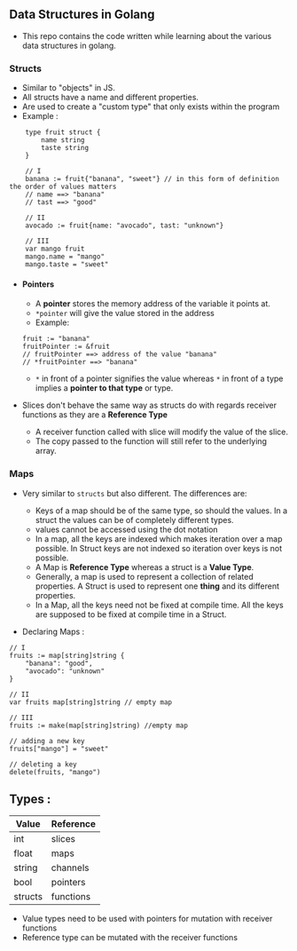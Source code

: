 ## Data Structures in Golang

- This repo contains the code written while learning about the various data structures in golang.

### Structs

- Similar to "objects" in JS.
- All structs have a name and different properties.
- Are used to create a "custom type" that only exists within the program
- Example : 
```
    type fruit struct {
        name string
        taste string
    }

    // I
    banana := fruit{"banana", "sweet"} // in this form of definition the order of values matters
    // name ==> "banana"
    // tast ==> "good"

    // II
    avocado := fruit{name: "avocado", tast: "unknown"}

    // III
    var mango fruit
    mango.name = "mango"
    mango.taste = "sweet"
```

- #### Pointers
    - A __pointer__ stores the memory address of the variable it points at.
    - `*pointer` will give the value stored in the address
    - Example:
    ```
    fruit := "banana"
    fruitPointer := &fruit
    // fruitPointer ==> address of the value "banana"
    // *fruitPointer ==> "banana"
    ```
    - `*` in front of a pointer signifies the value whereas `*` in front of a type implies a __pointer to that type__ or type.

- Slices don't behave the same way as structs do with regards receiver functions as they are a **Reference Type**
    - A receiver function called with slice will modify the value of the slice.
    - The copy passed to the function will still refer to the underlying array.

### Maps
- Very similar to `structs` but also different. The differences are:
    - Keys of a map should be of the same type, so should the values. In a struct the values can be of completely different types.
    - values cannot be accessed using the dot notation
    - In a map, all the keys are indexed which makes iteration over a map possible. In Struct keys are not indexed so iteration over keys is not possible.
    - A Map is __Reference Type__ whereas a struct is a __Value Type__.
    - Generally, a map is used to represent a collection of related properties. A Struct is used to represent one **thing** and its different properties.
    - In a Map, all the keys need not be fixed at compile time. All the keys are supposed to be fixed at compile time in a Struct.

- Declaring Maps :
```
// I
fruits := map[string]string {
    "banana": "good",
    "avocado": "unknown"
}

// II
var fruits map[string]string // empty map

// III
fruits := make(map[string]string) //empty map

// adding a new key
fruits["mango"] = "sweet"

// deleting a key
delete(fruits, "mango")
```


## Types :

| Value         | Reference     |
| -----------   | ------------  |
| int           | slices        |
| float         | maps          |
| string        | channels      |
| bool          | pointers      |
| structs       | functions     |

* Value types need to be used with pointers for mutation with receiver functions
* Reference type can be mutated with the receiver functions
